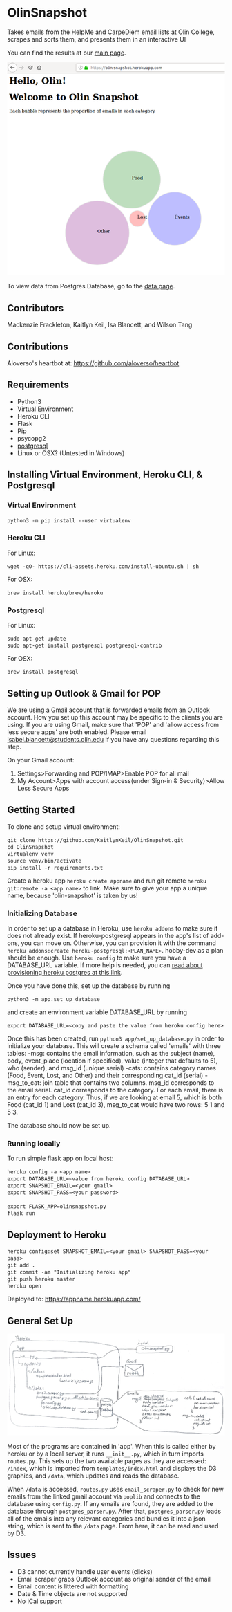 # OlinSnapshot

Takes emails from the HelpMe and CarpeDiem email lists at Olin College, scrapes and sorts them, and presents them in an interactive UI

You can find the results at our [main page](https://olin-snapshot.herokuapp.com/).

![Home Screen](./docs/app_preview.png)

To view data from Postgres Database, go to the [data page](https://olin-snapshot.herokuapp.com/data).

## Contributors

Mackenzie Frackleton, Kaitlyn Keil, Isa Blancett, and Wilson Tang

## Contributions

Aloverso's heartbot at: https://github.com/aloverso/heartbot

## Requirements

* Python3
* Virtual Environment
* Heroku CLI
* Flask
* Pip
* psycopg2
* [postgresql](https://wiki.postgresql.org/wiki/Detailed_installation_guides)
* Linux or OSX? (Untested in Windows)

## Installing Virtual Environment, Heroku CLI, & Postgresql

### Virtual Environment

```shell
python3 -m pip install --user virtualenv
```

### Heroku CLI

For Linux:

```shell
wget -qO- https://cli-assets.heroku.com/install-ubuntu.sh | sh
```

For OSX:

```shell
brew install heroku/brew/heroku
```

### Postgresql

For Linux:

```shell
sudo apt-get update
sudo apt-get install postgresql postgresql-contrib
```

For OSX:

```shell
brew install postgresql
```

## Setting up Outlook & Gmail for POP

We are using a Gmail account that is forwarded emails from an Outlook account.  How you set up this account may be specific to the clients you are using.  If you are using Gmail, make sure that 'POP' and 'allow access from less secure apps' are both enabled.  Please email isabel.blancett@students.olin.edu if you have any questions regarding this step.

On your Gmail account:

1. Settings>Forwarding and POP/IMAP>Enable POP for all mail
2. My Account>Apps with account access(under Sign-in & Security)>Allow Less Secure Apps

## Getting Started

To clone and setup virtual environment:

```shell
git clone https://github.com/KaitlynKeil/OlinSnapshot.git
cd OlinSnapshot
virtualenv venv
source venv/bin/activate
pip install -r requirements.txt
```

Create a heroku app `heroku create appname` and run git remote `heroku git:remote -a <app name>` to link.  Make sure to give your app a unique name, because 'olin-snapshot' is taken by us!

### Initializing Database

In order to set up a database in Heroku, use `heroku addons` to make sure it does not already exist. If heroku-postgresql appears in the app's list of add-ons, you can move on. Otherwise, you can provision it with the command `heroku addons:create heroku-postgresql:<PLAN_NAME>`. hobby-dev as a plan should be enough. Use `heroku config` to make sure you have a DATABASE_URL variable. If more help is needed, you can [read about provisioning heroku postgres at this link](https://devcenter.heroku.com/articles/heroku-postgresql#provisioning-heroku-postgres).

Once you have done this, set up the database by running

```shell 
python3 -m app.set_up_database
```

and create an environment variable DATABASE_URL by running

```shell
export DATABASE_URL=<copy and paste the value from heroku config here>
```

Once this has been created, run `python3 app/set_up_database.py` in order to initialize your database. This will create a schema called 'emails' with three tables:
-msg: contains the email information, such as the subject (name), body, event_place (location if specified), value (integer that defaults to 5), who (sender), and msg_id (unique serial)
-cats: contains category names (Food, Event, Lost, and Other) and their corresponding cat_id (serial)
-msg_to_cat: join table that contains two columns. msg_id corresponds to the email serial. cat_id corresponds to the category. For each email, there is an entry for each category. Thus, if we are looking at email 5, which is both Food (cat_id 1) and Lost (cat_id 3), msg_to_cat would have two rows: 5 1 and 5 3.

The database should now be set up. 

### Running locally

To run simple flask app on local host:

```shell
heroku config -a <app name>
export DATABASE_URL=<value from heroku config DATABASE_URL>
export SNAPSHOT_EMAIL=<your gmail>
export SNAPSHOT_PASS=<your password>

export FLASK_APP=olinsnapshot.py
flask run
```

## Deployment to Heroku

```shell
heroku config:set SNAPSHOT_EMAIL=<your gmail> SNAPSHOT_PASS=<your pass>
git add .
git commit -am "Initializing heroku app"
git push heroku master
heroku open
```

Deployed to: https://appname.herokuapp.com/

## General Set Up

![Architecture Diagram](./docs/snapshot_arch.jpg)

Most of the programs are contained in 'app'. When this is called either by heroku or by a local server, it runs `__init__.py`, which in turn imports `routes.py`. This sets up the two available pages as they are accessed: `/index`, which is imported from `templates/index.html` and displays the D3 graphics, and `/data`, which updates and reads the database.

When `/data` is accessed, `routes.py` uses `email_scraper.py` to check for new emails from the linked gmail account via `poplib` and connects to the database using `config.py`. If any emails are found, they are added to the database through `postgres_parser.py`. After that, `postgres_parser.py` loads all of the emails into any relevant categories and bundles it into a json string, which is sent to the `/data` page. From here, it can be read and used by D3.

## Issues
- D3 cannot currently handle user events (clicks)
- Email scraper grabs Outlook account as original sender of the email
- Email content is littered with formatting
- Date & Time objects are not supported
- No iCal support

